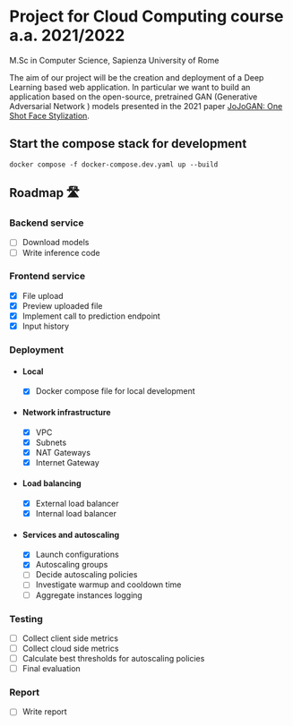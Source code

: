 # Project for Cloud Computing course a.a. 2021/2022
M.Sc in Computer Science, Sapienza University of Rome

The aim of our project will be the creation and deployment of a Deep Learning based web application. In particular we want to build an application based on the open-source, pretrained GAN (Generative Adversarial Network ) models presented in the 2021 paper [JoJoGAN: One Shot Face Stylization](https://arxiv.org/abs/2112.11641).

## Start the compose stack for development
```
docker compose -f docker-compose.dev.yaml up --build
```

## Roadmap 🛣

### Backend service
- [ ] Download models
- [ ] Write inference code
### Frontend service
- [x] File upload
- [x] Preview uploaded file
- [x] Implement call to prediction endpoint
- [x] Input history
### Deployment
- #### Local
  - [x] Docker compose file for local development
- #### Network infrastructure
  - [x] VPC
  - [x] Subnets
  - [x] NAT Gateways
  - [x] Internet Gateway
- #### Load balancing
  - [x] External load balancer
  - [x] Internal load balancer
- #### Services and autoscaling
  - [x] Launch configurations
  - [x] Autoscaling groups
  - [ ] Decide autoscaling policies
  - [ ] Investigate warmup and cooldown time 
  - [ ] Aggregate instances logging
### Testing
- [ ] Collect client side metrics
- [ ] Collect cloud side metrics
- [ ] Calculate best thresholds for autoscaling policies
- [ ] Final evaluation
### Report
- [ ] Write report
